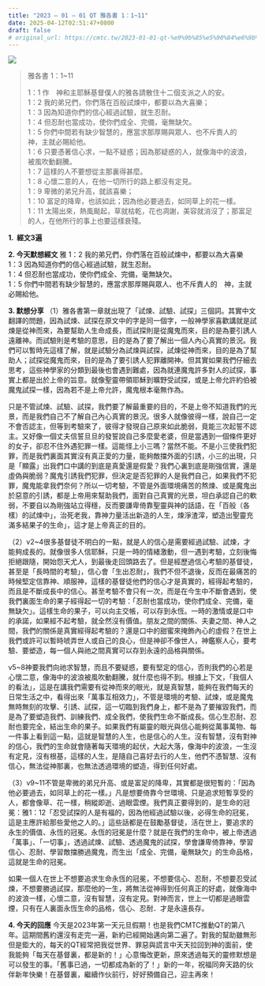 ```yaml
---
title: "2023 – 01 – 01 QT 雅各書 1：1~11"
date: 2025-04-12T02:51:47+0800
draft: false
# original_url: https://cmtc.tw/2023-01-01-qt-%e9%9b%85%e5%90%84%e6%9b%b8-1%ef%bc%9a111
---
```


![](/images/qt.jpg)
> 雅各書 1：1\~11
>
> 1：1 作　神和主耶穌基督僕人的雅各請散住十二個支派之人的安。  
> 1：2 我的弟兄們，你們落在百般試煉中，都要以為大喜樂；  
> 1：3 因為知道你們的信心經過試驗，就生忍耐。  
> 1：4 但忍耐也當成功，使你們成全、完備，毫無缺欠。  
> 1：5 你們中間若有缺少智慧的，應當求那厚賜與眾人、也不斥責人的　神，主就必賜給他。  
> 1：6 只要憑著信心求，一點不疑惑；因為那疑惑的人，就像海中的波浪，被風吹動翻騰。  
> 1：7 這樣的人不要想從主那裏得甚麼。  
> 1：8 心懷二意的人，在他一切所行的路上都沒有定見。  
> 1：9 卑微的弟兄升高，就該喜樂；  
> 1：10 富足的降卑，也該如此；因為他必要過去，如同草上的花一樣。  
> 1：11 太陽出來，熱風颳起，草就枯乾，花也凋謝，美容就消沒了；那富足的人，在他所行的事上也要這樣衰殘。

**1.  經文3遍**

**2. 今天默想經文**
雅 1：2 我的弟兄們，你們落在百般試煉中，都要以為大喜樂  
1：3 因為知道你們的信心經過試驗，就生忍耐。  
1：4 但忍耐也當成功，使你們成全、完備，毫無缺欠。  
1：5 你們中間若有缺少智慧的，應當求那厚賜與眾人、也不斥責人的　神，主就必賜給他。

**3. 默想分享**
（1）雅各書第一章就出現了「試煉、試驗、試探」三個詞。其實中文翻譯的問題，因為試煉、試探在原文中的字是同一個字，一般神學家喜歡講就是試煉是從神而來，為要幫助人生命成長，而試探則是從魔鬼而來，目的是為要引誘人遠離神。而試驗則是考驗的意思，目的是為了要了解出一個人內心真實的景況。我們可以暫時先這樣了解，就是試驗分為試煉與試探，試煉從神而來，目的是為了幫助人；試探從魔鬼而來，目的是為了要引誘人犯罪離開神。但其實如果我們仔細去思考，這些神學家的分類到最後也會遇到難處，因為就連魔鬼許多對人的試探，事實上都是出於上帝的旨意。就像聖靈帶領耶穌到曠野受試探，或是上帝允許約伯被魔鬼試探一樣，因為若不是上帝允許，魔鬼根本毫無作為。

只是不管試煉、試驗、試探，我們要了解最重要的目的，不是上帝不知道我們的光景，而是我們自己不了解自己內心真實的景況。很多人就像彼得一樣，說自己一定不會否認主，但等到考驗來了，彼得才發現自己原來如此脆弱，竟能三次起誓不認主。又好像一個丈夫信誓旦旦的發誓說自己多麼愛老婆，但是當遇到一個條件更好的女子，卻忍不住外遇犯罪一樣。這能怪上小三嗎？當然不能。不是小三使我們犯罪，而是我們裏面其實沒有真正愛的力量，能夠敵擋外面的引誘，小三的出現，只是「顯露」出我們口中講的到底是真愛還是假愛？我們心裏到底是剛強信實，還是虛偽與脆弱？魔鬼引誘我們犯罪，但決定是否犯罪的人是我們自己，如果我們不犯罪，魔鬼能拿我們奈何？所以一切考驗，不管是外面環境痛苦的熬煉、或是魔鬼出於惡意的引誘，都是上帝用來幫助我們，面對自己真實的光景，坦白承認自己的軟弱，不要自以為剛強站立得穩，反而要謙卑倚靠聖靈與神的話語，在「百般（各樣）的試煉中」，治死老我，靠神力量活出新造的人生，煉淨渣滓，塑造出聖靈充滿多結果子的生命」，這才是上帝真正的目的。

（2）v2\~4很多基督徒不明白的一點，就是人的信心是需要經過試驗、試煉，才能夠成長的。就像很多人信耶穌，只是一時的情緒激動，但一遇到考驗，立刻後悔拒絕跟隨，開始怨天尤人，到最後走回頭路去了。但是經歷過信心考驗的基督徒，甚至是「長時間的考驗」，信心會「生出忍耐」，我們不但不退後，反而在最痛苦的時候堅定信靠神、順服神，這樣的基督徒他們的信心才是真實的，經得起考驗的，而且是不斷成長中的信心。甚至考驗不會只有一次，而是在今生中不斷會遇到，使我們裏面生命的果子經得起一切的考驗：「忍耐也當成功，使你們成全、完備，毫無缺欠」。這樣生命的果子，可以向主交帳，可以存到永恆。一時的激情或是口中的承諾，如果經不起考驗，就全然沒有價值。朋友之間的關係、夫妻之間、神人之間，我們的關係是真實經得起考驗的？還是口中的甜蜜來掩飾內心的虛假？在世上我們或許可以暫時唬弄世人或自己的良心，但是神卻不像世人，神鑑察人心，要考驗、要塑造，每一個人與祂之間真實可以存到永遠的品格與關係。

v5\~8神要我們向祂求智慧，而且不要疑惑，要有堅定的信心，否則我們的心若是心懷二意，像海中的波浪被風吹動翻騰，就什麼也得不到。根據上下文，「我個人的看法」，這是在講我們需要有從神而來的眼光，就是真智慧，能夠在我們每天的日常生活之中，看得出來「萬事互相效力」，不管是環境的考驗、試煉，或是魔鬼無時無刻的攻擊、引誘、試探，這一切臨到我們身上，都不是為了要摧毀我們，而是為了要塑造我們、訓練我們、成全我們，使我們生命不斷成長。信心生忍耐、忍耐也要完全，結出生命的果子。如果我們有屬靈的眼光與信心能夠從萬事萬物、每一件事上看到這一點，這就是智慧的人生，也是信心的人生。沒有智慧，沒有對神的信心，我們的生命就會隨著每天環境的起伏，大起大落，像海中的波浪，一生沒有定見，沒有根基，這樣的人生，是隨自己喜好去行的人生，他們不憑智慧、沒有信心，無法從神那裏，也無法透過環境的塑造，得到任何好處。

（3）v9\~11不管是卑微的弟兄升高、或是富足的降卑，其實都是很短暫的：「因為他必要過去，如同草上的花一樣。」凡是想要倚靠今世環境、只是追求短暫享受的人，都會像草、花一樣，稍縱即逝、過眼雲煙。我們真正要得到的，是生命的冠冕：雅1：12「忍受試探的人是有福的，因為他經過試驗以後，必得生命的冠冕，這是主應許給那些愛他之人的。」這些話都是在鼓勵基督徒，活在世上，要追求的永生的價值、永恆的冠冕。永恆的冠冕是什麼？就是在我們的生命中，被上帝透過「萬事」、「一切事」，透過試煉、試驗、透過魔鬼的試探，學會謙卑倚靠神，學習信心、忍耐、學習敵擋勝過魔鬼，而生出「成全、完備，毫無缺欠」的生命品格，這就是生命的冠冕。

如果一個人在世上不想要追求生命永恆的冠冕，不想要信心、忍耐，不想要忍受試煉，不想要勝過試探，那麼他的一生，將無法從神得到任何真正的好處，就像海中的波浪一樣，心懷二意，沒有智慧，沒有定見。對神而言，世上一切都是過眼雲煙，只有在人裏面永恆生命的品格，信心、忍耐．才是永遠長存。

**4. 今天的回應**
今天是2023年第一天元旦假期！也是我們CMTC推動QT的第八年。這期間舊約還沒有走完一遍，新約已經開始邁向第二遍了。對我的幫助雖無形但是鉅大的，每天的QT經常把我從世界、罪惡與謊言中天天拉回到神的面前，使我能夠「每天在基督裏，都是新的！」心意悔改更新，原來透過每天的靈修默想是可以發生的事。「舊事已過，一切都成為新的了！」新的一年，祝福同奔天路的伙伴新年快樂！在基督裏，繼續作伙前行，好好預備自己，迎主再來！
